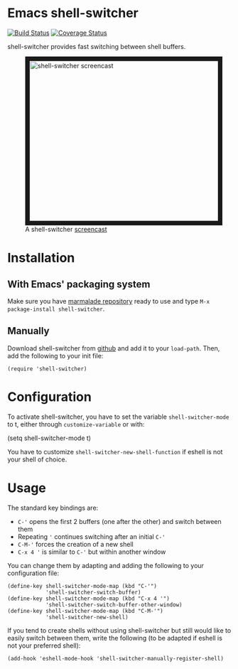 Emacs shell-switcher
==========

[![Build Status](https://travis-ci.org/DamienCassou/shell-switcher.png?branch=master)](https://travis-ci.org/DamienCassou/shell-switcher)
[![Coverage Status](https://coveralls.io/repos/DamienCassou/shell-switcher/badge.svg)](https://coveralls.io/r/DamienCassou/shell-switcher)

shell-switcher provides fast switching between shell buffers.

<figure>
<a href="http://www.youtube.com/watch?feature=player_embedded&v=jNSrrQwcCr4" target="_blank"><img src="http://img.youtube.com/vi/jNSrrQwcCr4/0.jpg" 
alt="shell-switcher screencast" width="480" height="360" border="10" /></a>
<figcaption>A shell-switcher <a href="http://www.youtube.com/watch?feature=player_embedded&v=jNSrrQwcCr4">screencast</a></ficaption>
</figure>

# Installation

## With Emacs' packaging system

Make sure you have [marmalade repository](http://marmalade-repo.org/)
ready to use and type `M-x package-install shell-switcher`.

## Manually

Download shell-switcher from
[github](https://github.com/DamienCassou/shell-switcher
"shell-switcher project page") and add it to your `load-path`. Then,
add the following to your init file:

    (require 'shell-switcher)

# Configuration

To activate shell-switcher, you have to set the variable
`shell-switcher-mode` to t, either through `customize-variable` or
with:

   (setq shell-switcher-mode t)

You have to customize `shell-switcher-new-shell-function` if eshell is
not your shell of choice.

# Usage

The standard key bindings are:

- `C-'` opens the first 2 buffers (one after the other) and switch between them
- Repeating `'` continues switching after an initial `C-'`
- `C-M-'` forces the creation of a new shell
- `C-x 4 '` is similar to `C-'` but within another window

You can change them by adapting and adding the following to your
configuration file:

    (define-key shell-switcher-mode-map (kbd "C-'")
	            'shell-switcher-switch-buffer)
    (define-key shell-switcher-mode-map (kbd "C-x 4 '")
	            'shell-switcher-switch-buffer-other-window)
    (define-key shell-switcher-mode-map (kbd "C-M-'")
	            'shell-switcher-new-shell)

If you tend to create shells without using shell-switcher but still
would like to easily switch between them, write the following (to be
adapted if eshell is not your preferred shell):

    (add-hook 'eshell-mode-hook 'shell-switcher-manually-register-shell)
